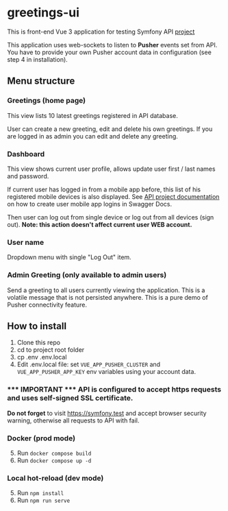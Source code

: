 # greetings-ui

This is front-end Vue 3 application for testing Symfony API [project](https://github.com/alex3493/greetings-api)

This application uses web-sockets to listen to **Pusher** events set from API. You have to
provide your own Pusher account data in configuration (see step 4 in installation).

## Menu structure

### Greetings (home page)

This view lists 10 latest greetings registered in API database.

User can create a new greeting, edit and delete his own greetings. If you are logged in as admin
you can edit and delete any greeting.

### Dashboard

This view shows current user profile, allows update user first / last names and password.

If current user has logged in from a mobile app before, this list of his registered mobile devices
is also displayed. See [API project documentation](https://github.com/alex3493/greetings-api/blob/main/Readme.md) on how to create user
mobile app logins in Swagger Docs.

Then user can log out from single device or log out from all devices (sign out). **Note: this action doesn't affect
current user WEB account.**

### User name

Dropdown menu with single "Log Out" item.

### Admin Greeting (only available to admin users)

Send a greeting to all users currently viewing the application. This is a volatile message that
is not persisted anywhere. This is a pure demo of Pusher connectivity feature.

## How to install

1. Clone this repo
2. cd to project root folder
3. cp .env .env.local
4. Edit .env.local file: set `VUE_APP_PUSHER_CLUSTER` and `VUE_APP_PUSHER_APP_KEY` env variables using your account data.

### *** IMPORTANT *** API is configured to accept https requests and uses self-signed SSL certificate.
**Do not forget** to visit https://symfony.test and accept browser security warning, otherwise all requests to API with fail.

### Docker (prod mode)

5. Run `docker compose build`
6. Run `docker compose up -d`

### Local hot-reload (dev mode)

5. Run `npm install`
6. Run `npm run serve`




